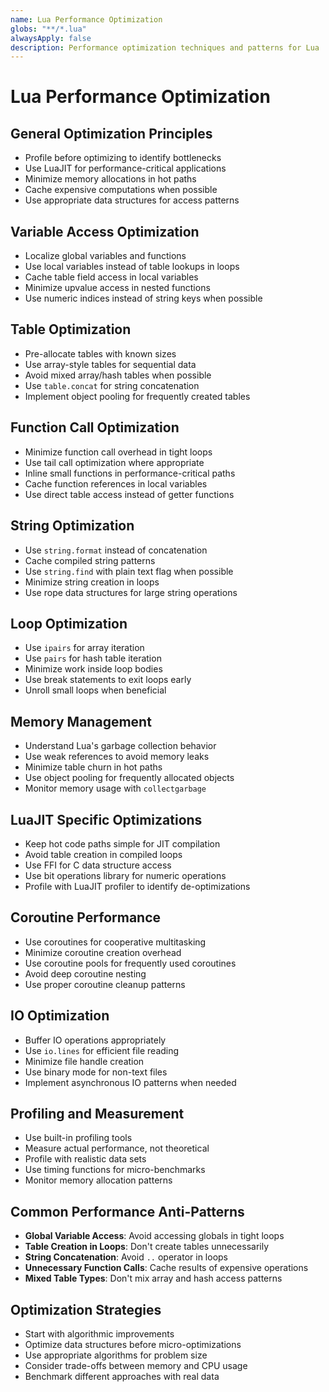 ```yaml
---
name: Lua Performance Optimization
globs: "**/*.lua"
alwaysApply: false
description: Performance optimization techniques and patterns for Lua
---
```


# Lua Performance Optimization

## General Optimization Principles

- Profile before optimizing to identify bottlenecks
- Use LuaJIT for performance-critical applications
- Minimize memory allocations in hot paths
- Cache expensive computations when possible
- Use appropriate data structures for access patterns

## Variable Access Optimization

- Localize global variables and functions
- Use local variables instead of table lookups in loops
- Cache table field access in local variables
- Minimize upvalue access in nested functions
- Use numeric indices instead of string keys when possible

## Table Optimization

- Pre-allocate tables with known sizes
- Use array-style tables for sequential data
- Avoid mixed array/hash tables when possible
- Use `table.concat` for string concatenation
- Implement object pooling for frequently created tables

## Function Call Optimization

- Minimize function call overhead in tight loops
- Use tail call optimization where appropriate
- Inline small functions in performance-critical paths
- Cache function references in local variables
- Use direct table access instead of getter functions

## String Optimization

- Use `string.format` instead of concatenation
- Cache compiled string patterns
- Use `string.find` with plain text flag when possible
- Minimize string creation in loops
- Use rope data structures for large string operations

## Loop Optimization

- Use `ipairs` for array iteration
- Use `pairs` for hash table iteration
- Minimize work inside loop bodies
- Use break statements to exit loops early
- Unroll small loops when beneficial

## Memory Management

- Understand Lua's garbage collection behavior
- Use weak references to avoid memory leaks
- Minimize table churn in hot paths
- Use object pooling for frequently allocated objects
- Monitor memory usage with `collectgarbage`

## LuaJIT Specific Optimizations

- Keep hot code paths simple for JIT compilation
- Avoid table creation in compiled loops
- Use FFI for C data structure access
- Use bit operations library for numeric operations
- Profile with LuaJIT profiler to identify de-optimizations

## Coroutine Performance

- Use coroutines for cooperative multitasking
- Minimize coroutine creation overhead
- Use coroutine pools for frequently used coroutines
- Avoid deep coroutine nesting
- Use proper coroutine cleanup patterns

## IO Optimization

- Buffer IO operations appropriately
- Use `io.lines` for efficient file reading
- Minimize file handle creation
- Use binary mode for non-text files
- Implement asynchronous IO patterns when needed

## Profiling and Measurement

- Use built-in profiling tools
- Measure actual performance, not theoretical
- Profile with realistic data sets
- Use timing functions for micro-benchmarks
- Monitor memory allocation patterns

## Common Performance Anti-Patterns

- **Global Variable Access**: Avoid accessing globals in tight loops
- **Table Creation in Loops**: Don't create tables unnecessarily
- **String Concatenation**: Avoid `..` operator in loops
- **Unnecessary Function Calls**: Cache results of expensive operations
- **Mixed Table Types**: Don't mix array and hash access patterns

## Optimization Strategies

- Start with algorithmic improvements
- Optimize data structures before micro-optimizations
- Use appropriate algorithms for problem size
- Consider trade-offs between memory and CPU usage
- Benchmark different approaches with real data